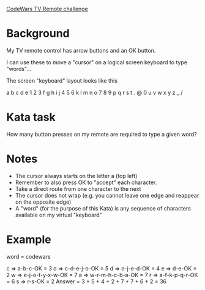 [CodeWars TV Remote challenge](https://www.codewars.com/kata/5a5032f4fd56cb958e00007a/train/javascript)

# Background
My TV remote control has arrow buttons and an OK button.

I can use these to move a "cursor" on a logical screen keyboard to type "words"...

The screen "keyboard" layout looks like this

a	b	c	d	e	1	2	3
f	g	h	i	j	4	5	6
k	l	m	n	o	7	8	9
p	q	r	s	t	.	@	0
u	v	w	x	y	z	_	/

# Kata task
How many button presses on my remote are required to type a given word?

# Notes
- The cursor always starts on the letter a (top left)
- Remember to also press OK to "accept" each character.
- Take a direct route from one character to the next
- The cursor does not wrap (e.g. you cannot leave one edge and reappear on the  opposite edge)
- A "word" (for the purpose of this Kata) is any sequence of characters available on my virtual "keyboard"

# Example
word = codewars

c => a-b-c-OK = 3
o => c-d-e-j-o-OK = 5
d => o-j-e-d-OK = 4
e => d-e-OK = 2
w => e-j-o-t-y-x-w-OK = 7
a => w-r-m-h-c-b-a-OK = 7
r => a-f-k-p-q-r-OK = 6
s => r-s-OK = 2
Answer = 3 + 5 + 4 + 2 + 7 + 7 + 6 + 2 = 36